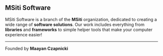 ## MSiti Software

MSiti Software is a branch of the __MSiti__ organization, dedicated to creating a wide range of __software solutions__.
Our work includes everything from __libraries__ and __frameworks__ to simple helper tools that make your computer experience easier!

---

Founded by **Maayan Czapnicki**
